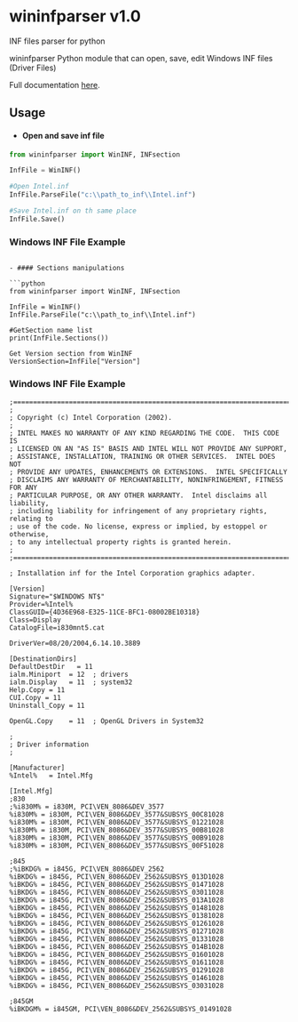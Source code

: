 # wininfparser v1.0

INF files parser for python

wininfparser Python module that can open, save, edit Windows INF files (Driver Files)

Full documentation [here](https://arutar.github.io/wininfparser/).



## Usage
- #### Open and save inf file

```python
from wininfparser import WinINF, INFsection

InfFile = WinINF()

#Open Intel.inf
InfFile.ParseFile("с:\\path_to_inf\\Intel.inf")

#Save Intel.inf on th same place
InfFile.Save()
```

### Windows INF File Example
```dosini

- #### Sections manipulations

```python
from wininfparser import WinINF, INFsection

InfFile = WinINF()
InfFile.ParseFile("с:\\path_to_inf\\Intel.inf")

#GetSection name list
print(InfFile.Sections())

Get Version section from WinINF
VersionSection=InfFile["Version"]
```

### Windows INF File Example
```dosini
;=============================================================================
;
; Copyright (c) Intel Corporation (2002).
;
; INTEL MAKES NO WARRANTY OF ANY KIND REGARDING THE CODE.  THIS CODE IS
; LICENSED ON AN "AS IS" BASIS AND INTEL WILL NOT PROVIDE ANY SUPPORT,
; ASSISTANCE, INSTALLATION, TRAINING OR OTHER SERVICES.  INTEL DOES NOT
; PROVIDE ANY UPDATES, ENHANCEMENTS OR EXTENSIONS.  INTEL SPECIFICALLY
; DISCLAIMS ANY WARRANTY OF MERCHANTABILITY, NONINFRINGEMENT, FITNESS FOR ANY
; PARTICULAR PURPOSE, OR ANY OTHER WARRANTY.  Intel disclaims all liability,
; including liability for infringement of any proprietary rights, relating to
; use of the code. No license, express or implied, by estoppel or otherwise,
; to any intellectual property rights is granted herein.
;
;=============================================================================

; Installation inf for the Intel Corporation graphics adapter.

[Version]
Signature="$WINDOWS NT$"
Provider=%Intel%
ClassGUID={4D36E968-E325-11CE-BFC1-08002BE10318}
Class=Display
CatalogFile=i830mnt5.cat

DriverVer=08/20/2004,6.14.10.3889

[DestinationDirs]
DefaultDestDir   = 11
ialm.Miniport  = 12  ; drivers
ialm.Display   = 11  ; system32
Help.Copy = 11
CUI.Copy = 11
Uninstall_Copy = 11

OpenGL.Copy    = 11  ; OpenGL Drivers in System32

;
; Driver information
;

[Manufacturer]
%Intel%   = Intel.Mfg

[Intel.Mfg]
;830
;%i830M% = i830M, PCI\VEN_8086&DEV_3577
%i830M% = i830M, PCI\VEN_8086&DEV_3577&SUBSYS_00C81028
%i830M% = i830M, PCI\VEN_8086&DEV_3577&SUBSYS_01221028
%i830M% = i830M, PCI\VEN_8086&DEV_3577&SUBSYS_00B81028
%i830M% = i830M, PCI\VEN_8086&DEV_3577&SUBSYS_00B91028
%i830M% = i830M, PCI\VEN_8086&DEV_3577&SUBSYS_00F51028

;845
;%iBKDG% = i845G, PCI\VEN_8086&DEV_2562
%iBKDG% = i845G, PCI\VEN_8086&DEV_2562&SUBSYS_013D1028
%iBKDG% = i845G, PCI\VEN_8086&DEV_2562&SUBSYS_01471028
%iBKDG% = i845G, PCI\VEN_8086&DEV_2562&SUBSYS_03011028
%iBKDG% = i845G, PCI\VEN_8086&DEV_2562&SUBSYS_013A1028
%iBKDG% = i845G, PCI\VEN_8086&DEV_2562&SUBSYS_01481028
%iBKDG% = i845G, PCI\VEN_8086&DEV_2562&SUBSYS_01381028
%iBKDG% = i845G, PCI\VEN_8086&DEV_2562&SUBSYS_01261028
%iBKDG% = i845G, PCI\VEN_8086&DEV_2562&SUBSYS_01271028
%iBKDG% = i845G, PCI\VEN_8086&DEV_2562&SUBSYS_01331028
%iBKDG% = i845G, PCI\VEN_8086&DEV_2562&SUBSYS_014B1028
%iBKDG% = i845G, PCI\VEN_8086&DEV_2562&SUBSYS_01601028
%iBKDG% = i845G, PCI\VEN_8086&DEV_2562&SUBSYS_01611028
%iBKDG% = i845G, PCI\VEN_8086&DEV_2562&SUBSYS_01291028
%iBKDG% = i845G, PCI\VEN_8086&DEV_2562&SUBSYS_01461028
%iBKDG% = i845G, PCI\VEN_8086&DEV_2562&SUBSYS_03031028

;845GM
%iBKDGM% = i845GM, PCI\VEN_8086&DEV_2562&SUBSYS_01491028
```
